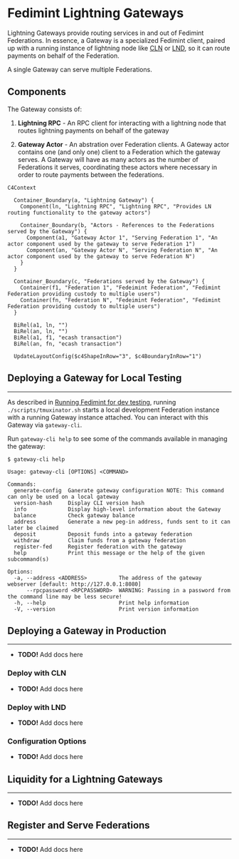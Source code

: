 # Fedimint Lightning Gateways

Lightning Gateways provide routing services in and out of Fedimint Federations. In essence, a Gateway is a specialized Fedimint client, paired up with a running instance of lightning node like [CLN](https://github.com/ElementsProject/lightning) or [LND](https://github.com/lightningnetwork/lnd), so it can route payments on behalf of the Federation.

A single Gateway can serve multiple Federations.

## Components

The Gateway consists of:

1. **Lightning RPC** - An RPC client for interacting with a lightning node that routes lightning payments on behalf of the gateway

2. **Gateway Actor** - An abstration over Federation clients. A Gateway actor contains one (and only one) client to a Federation which the gateway serves. A Gateway will have as many actors as the number of Federations it serves, coordinating these actors where necessary in order to route payments between the federations.

```mermaid
C4Context

  Container_Boundary(a, "Lightning Gateway") {
    Component(ln, "Lightning RPC", "Lightning RPC", "Provides LN routing functionality to the gateway actors")

    Container_Boundary(b, "Actors - References to the Federations served by the Gateway") {
      Component(a1, "Gateway Actor 1", "Serving Federation 1", "An actor component used by the gateway to serve Federation 1")
      Component(an, "Gateway Actor N", "Serving Federation N", "An actor component used by the gateway to serve Federation N")
    }
  }

  Container_Boundary(c, "Federations served by the Gateway") {
    Container(f1, "Federation 1", "Fedeimint Federation", "Fedimint Federation providing custody to multiple users")
    Container(fn, "Federation N", "Fedeimint Federation", "Fedimint Federation providing custody to multiple users")
  }

  BiRel(a1, ln, "")
  BiRel(an, ln, "")
  BiRel(a1, f1, "ecash transaction")
  BiRel(an, fn, "ecash transaction")

  UpdateLayoutConfig($c4ShapeInRow="3", $c4BoundaryInRow="1")
```

## Deploying a Gateway for Local Testing

---

As described in [Running Fedimint for dev testing](./dev-running.md#using-the-gateway), running `./scripts/tmuxinator.sh` starts a local development Federation instance with a running Gateway instance attached. You can interact with this Gateway via `gateway-cli`.

Run `gateway-cli help` to see some of the commands available in managing the gateway:

```shell
$ gateway-cli help

Usage: gateway-cli [OPTIONS] <COMMAND>

Commands:
  generate-config  Ganerate gateway configuration NOTE: This command can only be used on a local gateway
  version-hash     Display CLI version hash
  info             Display high-level information about the Gateway
  balance          Check gateway balance
  address          Generate a new peg-in address, funds sent to it can later be claimed
  deposit          Deposit funds into a gateway federation
  withdraw         Claim funds from a gateway federation
  register-fed     Register federation with the gateway
  help             Print this message or the help of the given subcommand(s)

Options:
  -a, --address <ADDRESS>          The address of the gateway webserver [default: http://127.0.0.1:8080]
      --rpcpassword <RPCPASSWORD>  WARNING: Passing in a password from the command line may be less secure!
  -h, --help                       Print help information
  -V, --version                    Print version information
```

## Deploying a Gateway in Production

---

- **TODO!** Add docs here

### Deploy with CLN

- **TODO!** Add docs here

### Deploy with LND

- **TODO!** Add docs here

### Configuration Options

- **TODO!** Add docs here

## Liquidity for a Lightning Gateways

---

- **TODO!** Add docs here

## Register and Serve Federations

---

- **TODO!** Add docs here
